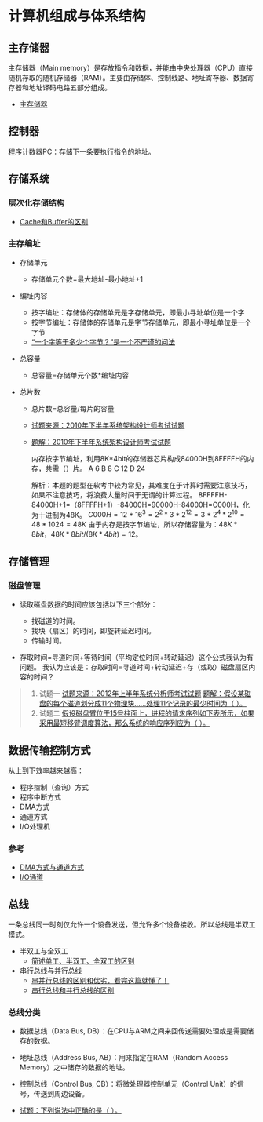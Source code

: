 # 计算机组成与体系结构

## 主存储器

主存储器（Main memory）是存放指令和数据，并能由中央处理器（CPU）直接随机存取的随机存储器（RAM）。主要由存储体、控制线路、地址寄存器、数据寄存器和地址译码电路五部分组成。

- [主存储器](https://blog.51cto.com/u_15127663/3697454?abTest=51cto)

## 控制器

程序计数器PC：存储下一条要执行指令的地址。

## 存储系统

### 层次化存储结构

- [Cache和Buffer的区别](https://blog.51cto.com/u_14286115/5194187)

### 主存编址

- 存储单元
  - 存储单元个数=最大地址-最小地址+1

- 编址内容
  - 按字编址：存储体的存储单元是字存储单元，即最小寻址单位是一个字
  - 按字节编址：存储体的存储单元是字节存储单元，即最小寻址单位是一个字节
  - [“一个字等于多少个字节？”是一个不严谨的问法
](https://blog.csdn.net/Fabulous1111/article/details/79525384)

- 总容量
  - 总容量=存储单元个数*编址内容

- 总片数
  - 总片数=总容量/每片的容量
  - [试题来源：2010年下半年系统架构设计师考试试题](https://www.educity.cn/rk/586060.html)
  - [题解：2010年下半年系统架构设计师考试试题](https://www.51bdks.net/view/8p974.html)

    内存按字节编址，利用8K*4bit的存储器芯片构成84000H到8FFFFH的内存，共需（）片。
    A 6
    B 8
    C 12
    D 24

    解析：本题的题型在软考中较为常见，其难度在于计算时需要注意技巧，如果不注意技巧，将浪费大量时间于无谓的计算过程。
    8FFFFH-84000H+1=（8FFFFH+1）-84000H=90000H-84000H=C000H，化为十进制为48K。
    $C000H=12*16^3=2^2*3*2^{12}=3*2^4*2^{10}=48*1024=48K$
    由于内存是按字节编址，所以存储容量为：$48K*8bit，48K*8bit/(8K*4bit)=12$。

## 存储管理

### 磁盘管理

- 读取磁盘数据的时间应该包括以下三个部分：
  - 找磁道的时间。
  - 找块（扇区）的时间，即旋转延迟时间。
  - 传输时间。

- 存取时间=寻道时间+等待时间（平均定位时间+转动延迟）这个公式我认为有问题。
我认为应该是：存取时间=寻道时间+转动延迟+存（或取）磁盘扇区内容的时间？

>1. 试题一
  > [试题来源：2012年上半年系统分析师考试试题](https://www.educity.cn/rk/585904.html)
  > [题解：假设某磁盘的每个磁道划分成11个物理块……处理11个记录的最少时间为（ ）。](https://blog.csdn.net/interestANd/article/details/115539993)
>2. 试题二
  > [假设磁盘臂位于15号柱面上，进程的请求序列如下表所示，如果采用最短移臂调度算法，那么系统的响应序列应为（  ）。](https://www.ruankaoti.com/ruanjianshejishi/103110202031972.html)

## 数据传输控制方式

从上到下效率越来越高：

- 程序控制（查询）方式
- 程序中断方式
- DMA方式
- 通道方式
- I/O处理机

### 参考

- [DMA方式与通道方式](https://www.cnblogs.com/juanzhi/p/12837375.html)
- [I/O通道](https://baike.baidu.com/item/I%2FO%E9%80%9A%E9%81%93/451362)

## 总线

一条总线同一时刻仅允许一个设备发送，但允许多个设备接收。所以总线是半双工模式。

- 半双工与全双工
  - [简述单工、半双工、全双工的区别
](https://blog.csdn.net/chaofanwei/article/details/13274815)
- 串行总线与并行总线
  - [串并行总线的区别和优劣，看完这篇就懂了！](https://new.qq.com/rain/a/20210609A03VSB00)
  - [串行总线和并行总线的区别
](https://mbb.eet-china.com/blog/3890995-413465.html)

### 总线分类

- 数据总线（Data Bus, DB）：在CPU与ARM之间来回传送需要处理或是需要储存的数据。
- 地址总线（Address Bus, AB）：用来指定在RAM（Random Access Memory）之中储存的数据的地址。
- 控制总线（Control Bus, CB）：将微处理器控制单元（Control Unit）的信号，传送到周边设备。

- [试题：下列说法中正确的是（  ）。](https://blog.csdn.net/oopxiajun2011/article/details/108432340)
